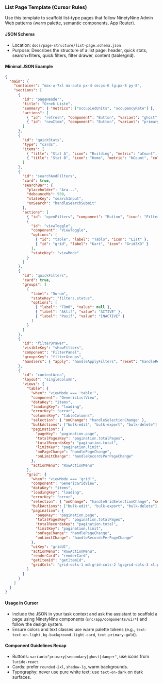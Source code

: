 ### List Page Template (Cursor Rules)

Use this template to scaffold list-type pages that follow NinetyNine Admin Web patterns (warm palette, semantic components, App Router).

#### JSON Schema
- Location: `docs/page-structure/list-page.schema.json`
- Purpose: Describes the structure of a list page: header, quick stats, search+filters, quick filters, filter drawer, content (table/grid).

#### Minimal JSON Example
```json
{
  "main": {
    "container": "max-w-7xl mx-auto px-4 sm:px-6 lg:px-8 py-8",
    "sections": [
      {
        "id": "pageHeader",
        "title": "Örnek Liste",
        "summary": { "metrics": ["occupiedUnits", "occupancyRate"] },
        "actions": [
          { "id": "refresh", "component": "Button", "variant": "ghost" },
          { "id": "newItem", "component": "Button", "variant": "primary", "href": "/add" }
        ]
      },
      {
        "id": "quickStats",
        "type": "cards",
        "items": [
          { "title": "Stat A", "icon": "Building", "metric": "aCount", "color": "primary" },
          { "title": "Stat B", "icon": "Home", "metric": "bCount", "color": "success" }
        ]
      },
      {
        "id": "searchAndFilters",
        "card": true,
        "searchBar": {
          "placeholder": "Ara...",
          "debounceMs": 500,
          "stateKey": "searchInput",
          "onSearch": "handleSearchSubmit"
        },
        "actions": [
          { "id": "openFilters", "component": "Button", "icon": "Filter", "toggles": "showFilters" },
          {
            "id": "viewToggle",
            "component": "ViewToggle",
            "options": [
              { "id": "table", "label": "Tablo", "icon": "List" },
              { "id": "grid", "label": "Kart", "icon": "Grid3X3" }
            ],
            "stateKey": "viewMode"
          }
        ]
      },
      {
        "id": "quickFilters",
        "card": true,
        "groups": [
          {
            "label": "Durum",
            "stateKey": "filters.status",
            "options": [
              { "label": "Tümü", "value": null },
              { "label": "Aktif", "value": "ACTIVE" },
              { "label": "Pasif", "value": "INACTIVE" }
            ]
          }
        ]
      },
      {
        "id": "filterDrawer",
        "visibleKey": "showFilters",
        "component": "FilterPanel",
        "groupsKey": "filterGroups",
        "handlers": { "apply": "handleApplyFilters", "reset": "handleResetFilters", "close": "setShowFilters(false)" }
      },
      {
        "id": "contentArea",
        "layout": "singleColumn",
        "views": {
          "table": {
            "when": "viewMode === 'table'",
            "component": "GenericListView",
            "dataKey": "items",
            "loadingKey": "loading",
            "errorKey": "error",
            "columnsKey": "tableColumns",
            "selection": { "onChange": "handleSelectionChange" },
            "bulkActions": ["bulk-edit", "bulk-export", "bulk-delete"],
            "pagination": {
              "pageKey": "pagination.page",
              "totalPagesKey": "pagination.totalPages",
              "totalRecordsKey": "pagination.total",
              "limitKey": "pagination.limit",
              "onPageChange": "handlePageChange",
              "onLimitChange": "handleRecordsPerPageChange"
            },
            "actionMenu": "RowActionMenu"
          },
          "grid": {
            "when": "viewMode === 'grid'",
            "component": "GenericGridView",
            "dataKey": "items",
            "loadingKey": "loading",
            "errorKey": "error",
            "selection": { "onChange": "handleGridSelectionChange", "selectedKey": "selectedItems" },
            "bulkActions": ["bulk-edit", "bulk-export", "bulk-delete"],
            "pagination": {
              "pageKey": "pagination.page",
              "totalPagesKey": "pagination.totalPages",
              "totalRecordsKey": "pagination.total",
              "limitKey": "pagination.limit",
              "onPageChange": "handlePageChange",
              "onLimitChange": "handleRecordsPerPageChange"
            },
            "uiKey": "gridUI",
            "actionMenu": "RowActionMenu",
            "renderCard": "renderCard",
            "getItemId": "getItemId",
            "gridCols": "grid-cols-1 md:grid-cols-2 lg:grid-cols-3 xl:grid-cols-4"
          }
        }
      }
    ]
  }
}
```

#### Usage in Cursor
- Include the JSON in your task context and ask the assistant to scaffold a page using NinetyNine components (`src/app/components/ui/*`) and follow the design system.
- Ensure colors and text classes use warm palette tokens (e.g., `text-text-on-light`, `bg-background-light-card`, `text-primary-gold`).

#### Component Guidelines Recap
- Buttons: `variant="primary|secondary|ghost|danger"`, use icons from `lucide-react`.
- Cards: prefer `rounded-2xl`, `shadow-lg`, warm backgrounds.
- Typography: never use pure white text; use `text-on-dark` on dark surfaces.


